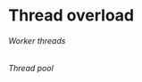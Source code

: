 # Thread overload
<div class="swap-container">
  <div v-click-hide="1">
    <h6>Worker threads</h6>
    <Points datasetName="workers" />
  </div>
  <div v-click="1">
    <h6>Thread pool</h6>
    <Points datasetName="threadpool" />
  </div>
</div>

<style>
.swap-container .slidev-vclick-hidden {
  display: none;
}
</style>
